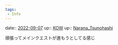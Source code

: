 ```yaml
---
tags:
 - Info
---
```


date:: [2022-09-07](Daily_Note/2022-09-07.md)
up:: [KOW](../Bar/Novel/Nacaria/KOW.md)
up:: [Narana_Tsunohashi](../Bar/Novel/Nacaria/Narana_Tsunohashi.md)

頑張ってメインクエストが進もうとしてる感じ